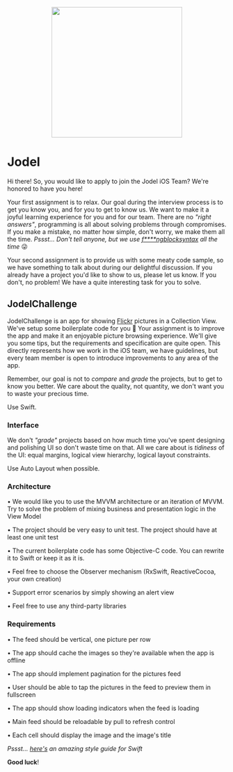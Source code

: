 <p align="center">
<img src="jodellogo.png" width="300">
</p>

Jodel
==================================

Hi there! So, you would like to apply to join the Jodel iOS Team? We're honored to have you here!

Your first assignment is to relax. Our goal during the interview process is to get you know you, and for you to get to know us. We want to make it a joyful learning experience for you and for our team. There are no *"right answers"*, programming is all about solving problems through compromises. If you make a mistake, no matter how simple, don't worry, we make them all the time. *Pssst... Don't tell anyone, but we use [f****ngblocksyntax](http://fuckingblocksyntax.com) all the time* 😜

Your second assignment is to provide us with some meaty code sample, so we have something to talk about during our delightful discussion. If you already have a project you'd like to show to us, please let us know. If you don't, no problem! We have a quite interesting task for you to solve. 

## JodelChallenge

JodelChallenge is an app for showing [Flickr](https://www.flickr.com) pictures in a Collection View. We've setup some boilerplate code for you 🙇 Your assignment is to improve the app and make it an enjoyable picture browsing experience. We'll give you some tips, but the requirements and specification are quite open. This directly represents how we work in the iOS team, we have guidelines, but every team member is open to introduce improvements to any area of the app.

Remember, our goal is not to *compare* and *grade* the projects, but to get to know you better. We care about the quality, not quantity, we don't want you to waste your precious time.

Use Swift.

### Interface

We don't *"grade"* projects based on how much time you've spent designing and polishing UI so don't waste time on that. All we care about is *tidiness* of the UI: equal margins, logical view hierarchy, logical layout constraints.

Use Auto Layout when possible.

### Architecture

• We would like you to use the MVVM architecture or an iteration of MVVM. Try to solve the problem of mixing business and presentation logic in the View Model

• The project should be very easy to unit test. The project should have at least one unit test

• The current boilerplate code has some Objective-C code. You can rewrite it to Swift or keep it as it is.

• Feel free to choose the Observer mechanism (RxSwift, ReactiveCocoa, your own creation)

• Support error scenarios by simply showing an alert view

• Feel free to use any third-party libraries

### Requirements

• The feed should be vertical, one picture per row

• The app should cache the images so they're available when the app is offline

• The app should implement pagination for the pictures feed

• User should be able to tap the pictures in the feed to preview them in fullscreen

• The app should show loading indicators when the feed is loading

• Main feed should be reloadable by pull to refresh control

• Each cell should display the image and the image's title

*Pssst... [here's](https://github.com/raywenderlich/swift-style-guide) an amazing style guide for Swift*

**Good luck**!


